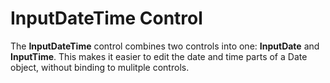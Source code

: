 InputDateTime Control
=============

The __InputDateTime__ control combines two controls into one: __InputDate__ and __InputTime__. This makes it easier to edit the date and time parts of a Date object, without binding to mulitple controls.
